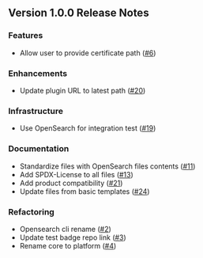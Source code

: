 ## Version 1.0.0 Release Notes

### Features

* Allow user to provide certificate path ([#6](https://github.com/opensearch-project/opensearch-cli/pull/6))

### Enhancements

* Update plugin URL to latest path ([#20](https://github.com/opensearch-project/opensearch-cli/pull/20))

### Infrastructure

* Use OpenSearch for integration test ([#19](https://github.com/opensearch-project/opensearch-cli/pull/19))

### Documentation

* Standardize files with OpenSearch files contents ([#11](https://github.com/opensearch-project/opensearch-cli/pull/11))
* Add SPDX-License to all files ([#13](https://github.com/opensearch-project/opensearch-cli/pull/13))
* Add product compatibility ([#21](https://github.com/opensearch-project/opensearch-cli/pull/21))
* Update files from basic templates ([#24](https://github.com/opensearch-project/opensearch-cli/pull/24))

### Refactoring

* Opensearch cli rename ([#2](https://github.com/opensearch-project/opensearch-cli/pull/2))
* Update test badge repo link ([#3](https://github.com/opensearch-project/opensearch-cli/pull/3))
* Rename core to platform ([#4](https://github.com/opensearch-project/opensearch-cli/pull/4))
